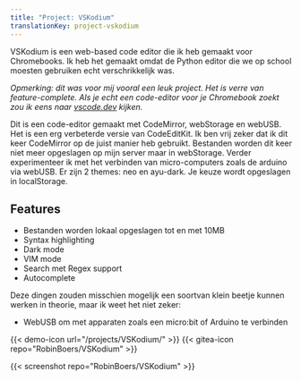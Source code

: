 ```yaml
---
title: "Project: VSKodium"
translationKey: project-vskodium
---
```


VSKodium is een web-based code editor die ik heb gemaakt voor Chromebooks. Ik heb het gemaakt omdat de Python editor die we op school moesten gebruiken echt verschrikkelijk was.

_Opmerking: dit was voor mij vooral een leuk project. Het is verre van feature-complete. Als je echt een code-editor voor je Chromebook zoekt zou ik eens naar [vscode.dev](https://vscode.dev) kijken._

Dit is een code-editor gemaakt met CodeMirror, webStorage en webUSB. Het is een erg verbeterde versie van CodeEditKit. Ik ben vrij zeker dat ik dit keer CodeMirror op de juist manier heb gebruikt. Bestanden worden dit keer niet meer opgeslagen op mijn server maar in webStorage. Verder experimenteer ik met het verbinden van micro-computers zoals de arduino via webUSB. Er zijn 2 themes: <span class="bold">neo</span> en <span class="bold">ayu-dark</span>. Je keuze wordt opgeslagen in localStorage.

## Features

-   Bestanden worden lokaal opgeslagen tot en met 10MB
-   Syntax highlighting
-   Dark mode
-   VIM mode
-   Search met Regex support
-   Autocomplete

Deze dingen zouden misschien mogelijk een soortvan klein beetje kunnen werken in theorie, maar ik weet het niet zeker:

-   WebUSB om met apparaten zoals een micro:bit of Arduino te verbinden

<span hidden>Post information</span> {{< demo-icon url="/projects/VSKodium/" >}} {{< gitea-icon repo="RobinBoers/VSKodium" >}}

{{< screenshot repo="RobinBoers/VSKodium" >}}
